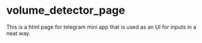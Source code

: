 # volume_detector_page
This is a html page for telegram mini app that is used as an UI for inputs in a neat way.

